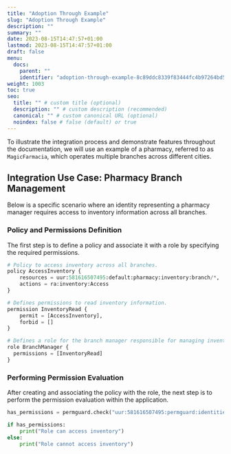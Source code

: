 ```yaml
---
title: "Adoption Through Example"
slug: "Adoption Through Example"
description: ""
summary: ""
date: 2023-08-15T14:47:57+01:00
lastmod: 2023-08-15T14:47:57+01:00
draft: false
menu:
  docs:
    parent: ""
    identifier: "adoption-through-example-8c89ddc8339f83444fc4b97264bd5c45"
weight: 1003
toc: true
seo:
  title: "" # custom title (optional)
  description: "" # custom description (recommended)
  canonical: "" # custom canonical URL (optional)
  noindex: false # false (default) or true
---
```

To illustrate the integration process and demonstrate features throughout the documentation, we will use an example of a pharmacy, referred to as `MagicFarmacia`, which operates multiple branches across different cities.

## Integration Use Case: Pharmacy Branch Management

Below is a specific scenario where an identity representing a pharmacy manager requires access to inventory information across all branches.

### Policy and Permissions Definition

The first step is to define a policy and associate it with a role by specifying the required permissions.

```python
# Policy to access inventory across all branches.
policy AccessInventory {
    resources = uur:581616507495:default:pharmacy:inventory:branch/*,
    actions = ra:inventory:Access
}

# Defines permissions to read inventory information.
permission InventoryRead {
    permit = [AccessInventory],
    forbid = []
}

# Defines a role for the branch manager responsible for managing inventory.
role BranchManager {
  permissions = [InventoryRead]
}
```

### Performing Permission Evaluation

After creating and associating the policy with the role, the next step is to perform the permission evaluation within the application.

```python
has_permissions = permguard.check("uur:581616507495:permguard:identities:iam:role/branch-manager", "pharmacy/1.0.0", "Access", "inventory")

if has_permissions:
    print("Role can access inventory")
else:
    print("Role cannot access inventory")
```
